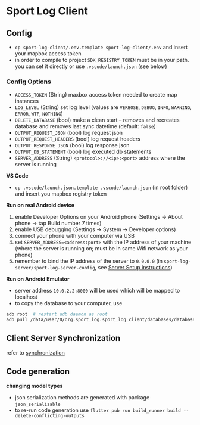 # Sport Log Client

## Config

* `cp sport-log-client/.env.template sport-log-client/.env` and insert your mapbox access token
* in order to compile to project `SDK_REGISTRY_TOKEN` must be in your path. you can set it directly or use `.vscode/launch.json` (see below)

### Config Options
* `ACCESS_TOKEN` (String) maxbox access token needed to create map instances
* `LOG_LEVEL` (String) set log level (values are `VERBOSE`, `DEBUG`, `INFO`, `WARNING`, `ERROR`, `WTF`, `NOTHING`)
* `DELETE_DATABASE` (bool) make a clean start – removes and recreates database and removes last sync datetime (default: `false`)
* `OUTPUT_REQUEST_JSON` (bool) log request json
* `OUTPUT_REQUEST_HEADERS` (bool) log request headers
* `OUTPUT_RESPONSE_JSON` (bool) log response json
* `OUTPUT_DB_STATEMENT` (bool) log executed db statements
* `SERVER_ADDRESS` (String) `<protocol>://<ip>:<port>` address where the server is running

**VS Code**

* `cp .vscode/launch.json.template .vscode/launch.json` (in root folder) and insert you mapbox registry token

**Run on real Android device**

1. enable Developer Options on your Android phone (Settings &#8594; About phone &#8594; tap Build number 7 times)
2. enable USB debugging (Settings &#8594; System &#8594; Developer options)
3. connect your phone with your computer via USB
4. set `SERVER_ADDRESS=<address:port>` with the IP address of your machine (where the server is running on; must be in same Wifi network as your phone)
5. remember to bind the IP address of the server to `0.0.0.0` (in `sport-log-server/sport-log-server-config`, see [Server Setup instructions](../sport-log-server/README.md))

**Run on Android Emulator**

* server address `10.0.2.2:8000` will be used which will be mapped to localhost
* to copy the database to your computer, use
```bash
adb root  # restart adb daemon as root
adb pull /data/user/0/org.sport_log.sport_log_client/databases/database.sqlite <folder> # pull file to local storage
```

## Client Server Synchronization

refer to [synchronization](SYNCHRONIZATION.md)

## Code generation

**changing model types**

* json serialization methods are generated with package `json_serializable`
* to re-run code generation use `flutter pub run build_runner build --delete-conflicting-outputs`
